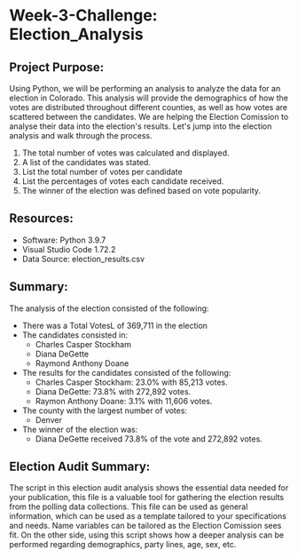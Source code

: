 # Week-3-Challenge: Election_Analysis

## Project Purpose:
Using Python, we will be performing an analysis to analyze the data for an election in Colorado. This analysis will provide the demographics of how the votes are distributed throughout different counties, as well as how votes are scattered between the candidates. We are helping the Election Comission to analyse their data into the election's results. Let's jump into the election analysis and walk through the process.

1. The total number of votes was calculated and displayed.
2. A list of the candidates was stated.
3. List the total number of votes per candidate
4. List the percentages of votes each candidate received.
5. The winner of the election was defined based on vote popularity.

## Resources:
- Software: Python 3.9.7
- Visual Studio Code 1.72.2
- Data Source: election_results.csv

## Summary:
The analysis of the election consisted of the following:
- There was a Total VotesL of 369,711 in the election
- The candidates consisted in:
  - Charles Casper Stockham
  - Diana DeGette
  - Raymond Anthony Doane
- The results for the candidates consisted of the following:
  - Charles Casper Stockham: 23.0% with 85,213 votes.
  - Diana DeGette: 73.8% with 272,892 votes.
  - Raymon Anthony Doane: 3.1% with 11,606 votes.
- The county with the largest number of votes: 
  - Denver
- The winner of the election was:
  - Diana DeGette received 73.8% of the vote and 272,892 votes.

## Election Audit Summary:
The script in this election audit analysis shows the essential data needed for your publication, this file is a valuable tool for gathering the election results from the polling data collections. This file can be used as general information, which can be used as a template tailored to your specifications and needs. Name variables can be tailored as the Election Comission sees fit. On the other side, using this script shows how a deeper analysis can be performed regarding demographics, party lines, age, sex, etc.
